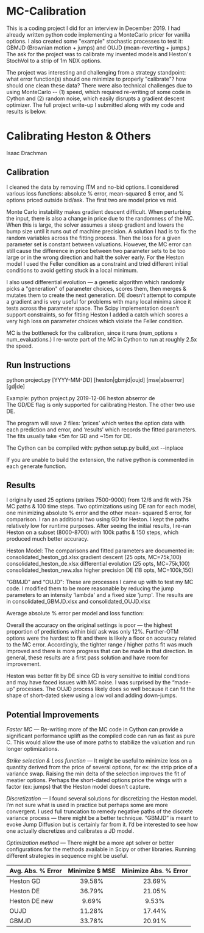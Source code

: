 # MC-Calibration
This is a coding project I did for an interview in December 2019. I had already written python code implementing a MonteCarlo pricer for vanilla options. I also created some "example" stochastic processes to test it: GBMJD (Brownian motion + jumps) and OUJD (mean-reverting + jumps.) The ask for the project was to calibrate my invented models and Heston's StochVol to a strip of 1m NDX options. 

The project was interesting and challenging from a strategy standpoint: what error function(s) should one minimize to properly "calibrate"? how should one clean these data? There were also technical challenges due to using MonteCarlo -- (1) speed, which required re-writing of some code in Cython and (2) random noise, which easily disrupts a gradient descent optimizer. The full project write-up I submitted along with my code and results is below.

# Calibrating Heston & Others
Isaac Drachman

## Calibration

I cleaned the data by removing ITM and no-bid options. I considered various loss functions: absolute %
error, mean-squared $ error, and % options priced outside bid/ask. The first two are model price vs mid.

Monte Carlo instability makes gradient descent difficult. When perturbing the input, there is also a
change in price due to the randomness of the MC. When this is large, the solver assumes a steep
gradient and lowers the bump size until it runs out of machine precision. A solution I had is to fix the
random variables across the fitting process. Then the loss for a given parameter set is constant between
valuations. However, the MC error can still cause the difference in price between two parameter sets to
be too large or in the wrong direction and halt the solver early. For the Heston model I used the Feller
condition as a constraint and tried different initial conditions to avoid getting stuck in a local minimum.

I also used differential evolution — a genetic algorithm which randomly picks a "generation" of
parameter choices, scores them, then merges & mutates them to create the next generation. DE doesn’t
attempt to compute a gradient and is very useful for problems with many local minima since it tests
across the parameter space. The Scipy implementation doesn’t support constraints, so for fitting Heston
I added a catch which scores a very high loss on parameter choices which violate the Feller condition.

MC is the bottleneck for the calibration, since it runs (num_options x num_evaluations.) I re-wrote part of
the MC in Cython to run at roughly 2.5x the speed.

## Run Instructions

python	project.py	[YYYY-MM-DD]	[heston|gbmjd|oujd]	[mse|abserror]	[gd|de]	

Example: python	project.py	2019-12-06	heston	abserror	de	
The GD/DE flag is only supported for calibrating Heston. The other two use DE.

The program will save 2 files: ‘prices’ which writes the option data with each prediction and error, and
‘results’ which records the fitted parameters. The fits usually take <5m for GD and ~15m for DE.

The Cython can be compiled with: python	setup.py	build_ext	--inplace

If you are unable to build the extension, the native python is commented in each generate function.

## Results

I originally used 25 options (strikes 7500-9000) from 12/6 and fit with 75k MC paths & 100 time steps.
Two optimizations using DE ran for each model, one minimizing absolute % error and the other mean-
squared $ error, for comparison. I ran an additional two using GD for Heston. I kept the paths relatively
low for runtime purposes. After seeing the initial results, I re-ran Heston on a subset (8000-8700) with
100k paths & 150 steps, which produced much better accuracy.

Heston Model: The comparisons and fitted parameters are documented in:
consolidated_heston_gd.xlsx gradient descent (25 opts, MC=75k,100)
consolidated_heston_de.xlsx differential evolution (25 opts, MC=75k,100)
consolidated_heston_new.xlsx higher precision DE (18 opts, MC=100k,150)

"GBMJD" and “OUJD": These are processes I came up with to test my MC code. I modified them to be
more reasonable by reducing the jump parameters to an intensity 'lambda' and a fixed size ‘jump'. The
results are in consolidated_GBMJD.xlsx and consolidated_OUJD.xlsx


Average absolute % error per model and loss function:

Overall the accuracy on the original settings is poor — the highest proportion of predictions within bid/
ask was only 12%. Further-OTM options were the hardest to fit and there is likely a floor on accuracy
related to the MC error. Accordingly, the tighter range / higher paths fit was much improved and there is
more progress that can be made in that direction. In general, these results are a first pass solution and
have room for improvement.

Heston was better fit by DE since GD is very sensitive to initial conditions and may have faced issues
with MC noise. I was surprised by the “made-up” processes. The OUJD process likely does so well
because it can fit the shape of short-dated skew using a low vol and adding down-jumps.

## Potential Improvements

_Faster MC_ — Re-writing more of the MC code in Cython can provide a significant performance uplift as
the compiled code can run as fast as pure C. This would allow the use of more paths to stabilize the
valuation and run longer optimizations.

_Strike selection & Loss function_ — It might be useful to minimize loss on a quantity derived from the
price of several options, for ex: the strip price of a variance swap. Raising the min delta of the selection
improves the fit of meatier options. Perhaps the short-dated options price the wings with a factor (ex:
jumps) that the Heston model doesn’t capture.

_Discretization_ — I found several solutions for discretizing the Heston model. I’m not sure what is used in
practice but perhaps some are more convergent. I used full truncation to remedy negative paths of the
discrete variance process — there might be a better technique. “GBMJD” is meant to evoke Jump
Diffusion but is certainly far from it. I’d be interested to see how one actually discretizes and calibrates a
JD model.

_Optimization method_ — There might be a more apt solver or better configurations for the methods
available in Scipy or other libraries. Running different strategies in sequence might be useful.


|Avg. Abs. % Error | Minimize $ MSE | Minimize Abs. % Error |
| -------------    |:--------------:|:---------------------:|
|Heston GD         |39.58%          |23.69%                 |
|Heston DE         |36.79%          |21.05%                 |
|Heston DE new     |9.69%           |9.53%                  |
|OUJD              |11.28%          |17.44%                 |
|GBMJD             |33.78%          |20.91%                 |


